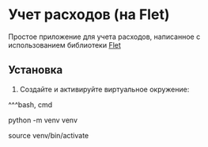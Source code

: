 # Учет расходов (на Flet)

Простое приложение для учета расходов, написанное с использованием библиотеки [Flet](https://flet.dev)

## Установка

1. Создайте и активируйте виртуальное окружение:

^^^bash, cmd

python -m venv venv

source venv/bin/activate